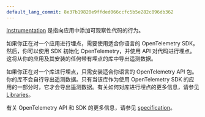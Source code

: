 ```yaml
---
default_lang_commit: 8e37b19820e9ffded066ccfc5b5e282c896db362
---
```


[Instrumentation](/docs/concepts/instrumentation/) 是指向应用中添加可观察性代码的行为。

如果你正在对一个应用进行埋点，需要使用适合你语言的 OpenTelemetry SDK。然后，你可以使用 SDK 初始化 OpenTelemetry，并使用 API 对代码进行埋点。这将从你的应用及其安装的任何带有埋点的库中导出遥测数据。

如果你正在对一个库进行埋点，只需安装适合你语言的 OpenTelemetry API 包。你的库不会自行导出遥测数据。只有当该库作为使用 OpenTelemetry SDK 的应用的一部分时，它才会导出遥测数据。有关如何对库进行埋点的更多信息，请参见
[Libraries](/docs/concepts/instrumentation/libraries/)。

有关 OpenTelemetry API 和 SDK 的更多信息，请参见
[specification](/docs/specs/otel/)。
